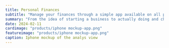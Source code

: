```yaml
---
title: Personal Finances
subtitle: "Manage your finances through a simple app available on all platforms"
summary: "From the idea of starting a business to actually doing and choosing to make the whole process public."
date: 2024-02-11
cardimage: "products/iphone mockup-app.png"
featureimage: "products/iphone mockup-app.png"
caption: Iphone mockup of the analys view
---
```


